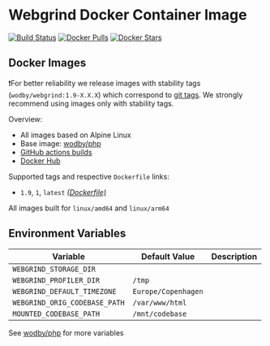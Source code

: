 # Webgrind Docker Container Image 

[![Build Status](https://github.com/wodby/webgrind/workflows/Build%20docker%20image/badge.svg)](https://github.com/wodby/webgrind/actions)
[![Docker Pulls](https://img.shields.io/docker/pulls/wodby/webgrind.svg)](https://hub.docker.com/r/wodby/webgrind)
[![Docker Stars](https://img.shields.io/docker/stars/wodby/webgrind.svg)](https://hub.docker.com/r/wodby/webgrind)

## Docker Images

❗For better reliability we release images with stability tags (`wodby/webgrind:1.9-X.X.X`) which correspond to [git tags](https://github.com/wodby/webgrind/releases). We strongly recommend using images only with stability tags. 

Overview:

- All images based on Alpine Linux
- Base image: [wodby/php](https://github.com/wodby/php)
- [GitHub actions builds](https://github.com/wodby/webgrind/actions) 
- [Docker Hub](https://hub.docker.com/r/wodby/webgrind)

Supported tags and respective `Dockerfile` links:

- `1.9`, `1`, `latest`  [_(Dockerfile)_](https://github.com/wodby/webgrind/tree/master/Dockerfile)

All images built for `linux/amd64` and `linux/arm64`

## Environment Variables

| Variable                      | Default Value       | Description |
|-------------------------------|---------------------|-------------|
| `WEBGRIND_STORAGE_DIR`        |                     |             |
| `WEBGRIND_PROFILER_DIR`       | `/tmp`              |             |
| `WEBGRIND_DEFAULT_TIMEZONE`   | `Europe/Copenhagen` |             |
| `WEBGRIND_ORIG_CODEBASE_PATH` | `/var/www/html`     |             |
| `MOUNTED_CODEBASE_PATH`       | `/mnt/codebase`     |             |

See [wodby/php](https://github.com/wodby/php) for more variables

